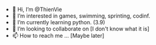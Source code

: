 - 👋 Hi, I’m @ThienVie
- 👀 I’m interested in games, swimming, sprinting, codinf.
- 🌱 I’m currently learning python. (3.9)
- 💞️ I’m looking to collaborate on [I don't know what it is]
- 📫 How to reach me ... [Maybe later]

<!---
ThienVie/ThienVie is a ✨ special ✨ repository because its `README.md` (this file) appears on your GitHub profile.
You can click the Preview link to take a look at your changes.
--->